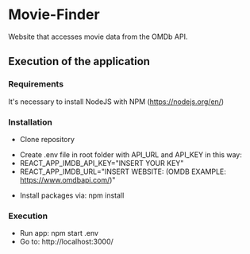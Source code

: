# Movie-Finder
Website that accesses movie data from the OMDb API.
 
## Execution of the application

### Requirements

It's necessary to install NodeJS with NPM (https://nodejs.org/en/)

### Installation

- Clone repository
+ Create .env file in root folder with API_URL and API_KEY in this way:
+ REACT_APP_IMDB_API_KEY="INSERT YOUR KEY"
+ REACT_APP_IMDB_URL="INSERT WEBSITE: (OMDB EXAMPLE: https://www.omdbapi.com/)"
- Install packages via: npm install

### Execution

- Run app: npm start .env
- Go to: http://localhost:3000/
